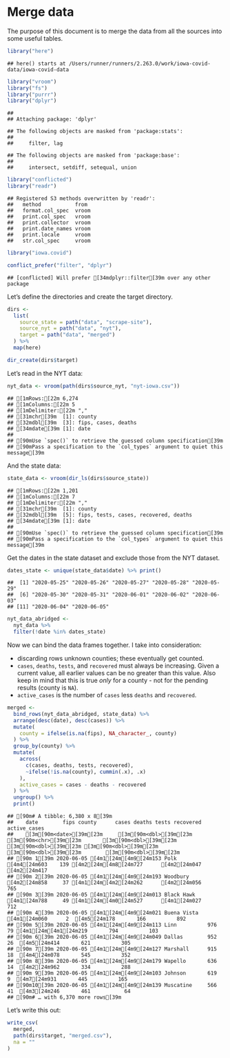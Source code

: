 Merge data
================

The purpose of this document is to merge the data from all the sources
into some useful tables.

``` r
library("here")
```

    ## here() starts at /Users/runner/runners/2.263.0/work/iowa-covid-data/iowa-covid-data

``` r
library("vroom")
library("fs")
library("purrr")
library("dplyr")
```

    ## 
    ## Attaching package: 'dplyr'

    ## The following objects are masked from 'package:stats':
    ## 
    ##     filter, lag

    ## The following objects are masked from 'package:base':
    ## 
    ##     intersect, setdiff, setequal, union

``` r
library("conflicted")
library("readr")
```

    ## Registered S3 methods overwritten by 'readr':
    ##   method           from 
    ##   format.col_spec  vroom
    ##   print.col_spec   vroom
    ##   print.collector  vroom
    ##   print.date_names vroom
    ##   print.locale     vroom
    ##   str.col_spec     vroom

``` r
library("iowa.covid")

conflict_prefer("filter", "dplyr")
```

    ## [conflicted] Will prefer [34mdplyr::filter[39m over any other package

Let’s define the directories and create the target directory.

``` r
dirs <- 
  list(
    source_state = path("data", "scrape-site"),
    source_nyt = path("data", "nyt"),
    target = path("data", "merged")  
  ) %>%
  map(here)

dir_create(dirs$target)
```

Let’s read in the NYT data:

``` r
nyt_data <- vroom(path(dirs$source_nyt, "nyt-iowa.csv"))
```

    ## [1mRows:[22m 6,274
    ## [1mColumns:[22m 5
    ## [1mDelimiter:[22m ","
    ## [31mchr[39m  [1]: county
    ## [32mdbl[39m  [3]: fips, cases, deaths
    ## [34mdate[39m [1]: date
    ## 
    ## [90mUse `spec()` to retrieve the guessed column specification[39m
    ## [90mPass a specification to the `col_types` argument to quiet this message[39m

And the state data:

``` r
state_data <- vroom(dir_ls(dirs$source_state))
```

    ## [1mRows:[22m 1,201
    ## [1mColumns:[22m 7
    ## [1mDelimiter:[22m ","
    ## [31mchr[39m  [1]: county
    ## [32mdbl[39m  [5]: fips, tests, cases, recovered, deaths
    ## [34mdate[39m [1]: date
    ## 
    ## [90mUse `spec()` to retrieve the guessed column specification[39m
    ## [90mPass a specification to the `col_types` argument to quiet this message[39m

Get the dates in the state dataset and exclude those from the NYT
dataset.

``` r
dates_state <- unique(state_data$date) %>% print() 
```

    ##  [1] "2020-05-25" "2020-05-26" "2020-05-27" "2020-05-28" "2020-05-29"
    ##  [6] "2020-05-30" "2020-05-31" "2020-06-01" "2020-06-02" "2020-06-03"
    ## [11] "2020-06-04" "2020-06-05"

``` r
nyt_data_abridged <- 
  nyt_data %>%
  filter(!date %in% dates_state)
```

Now we can bind the data frames together. I take into consideration:

  - discarding rows unknown counties; these eventually get counted.
  - `cases`, `deaths`, `tests`, and `recovered` must always be
    increasing. Given a current value, all earlier values can be no
    greater than this value. Also keep in mind that this is true *only*
    for a county - not for the pending results (county is `NA`).
  - `active_cases` is the number of `cases` less `deaths` and
    `recovered`.

<!-- end list -->

``` r
merged <- 
  bind_rows(nyt_data_abridged, state_data) %>%
  arrange(desc(date), desc(cases)) %>%
  mutate(
    county = ifelse(is.na(fips), NA_character_, county)
  ) %>%
  group_by(county) %>%
  mutate(
    across(
      c(cases, deaths, tests, recovered),
      ~ifelse(!is.na(county), cummin(.x), .x)
    ),
    active_cases = cases - deaths - recovered
  ) %>%
  ungroup() %>%
  print()
```

    ## [90m# A tibble: 6,380 x 8[39m
    ##    date        fips county      cases deaths tests recovered active_cases
    ##    [3m[90m<date>[39m[23m     [3m[90m<dbl>[39m[23m [3m[90m<chr>[39m[23m       [3m[90m<dbl>[39m[23m  [3m[90m<dbl>[39m[23m [3m[90m<dbl>[39m[23m     [3m[90m<dbl>[39m[23m        [3m[90m<dbl>[39m[23m
    ## [90m 1[39m 2020-06-05 [4m1[24m[4m9[24m153 Polk         [4m4[24m603    139 [4m2[24m[4m8[24m727      [4m2[24m047         [4m2[24m417
    ## [90m 2[39m 2020-06-05 [4m1[24m[4m9[24m193 Woodbury     [4m2[24m858     37 [4m1[24m[4m2[24m262      [4m2[24m056          765
    ## [90m 3[39m 2020-06-05 [4m1[24m[4m9[24m013 Black Hawk   [4m1[24m788     49 [4m1[24m[4m0[24m527      [4m1[24m027          712
    ## [90m 4[39m 2020-06-05 [4m1[24m[4m9[24m021 Buena Vista  [4m1[24m060      2  [4m5[24m178       166          892
    ## [90m 5[39m 2020-06-05 [4m1[24m[4m9[24m113 Linn          976     79 [4m1[24m[4m1[24m219       794          103
    ## [90m 6[39m 2020-06-05 [4m1[24m[4m9[24m049 Dallas        952     26  [4m5[24m414       621          305
    ## [90m 7[39m 2020-06-05 [4m1[24m[4m9[24m127 Marshall      915     18  [4m4[24m078       545          352
    ## [90m 8[39m 2020-06-05 [4m1[24m[4m9[24m179 Wapello       636     14  [4m2[24m962       334          288
    ## [90m 9[39m 2020-06-05 [4m1[24m[4m9[24m103 Johnson       619      9  [4m7[24m931       445          165
    ## [90m10[39m 2020-06-05 [4m1[24m[4m9[24m139 Muscatine     566     41  [4m3[24m246       461           64
    ## [90m# … with 6,370 more rows[39m

Let’s write this out:

``` r
write_csv(
  merged,
  path(dirs$target, "merged.csv"),
  na = ""
)
```
